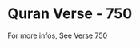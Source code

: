 # Quran Verse - 750 

For more infos, See [Verse 750](https://www.quranbookk.com/quran/search?q=750)